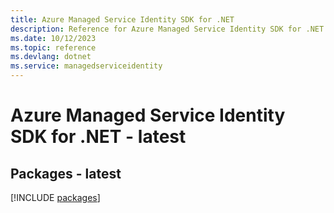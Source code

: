 ```yaml
---
title: Azure Managed Service Identity SDK for .NET
description: Reference for Azure Managed Service Identity SDK for .NET
ms.date: 10/12/2023
ms.topic: reference
ms.devlang: dotnet
ms.service: managedserviceidentity
---
```

# Azure Managed Service Identity SDK for .NET - latest
## Packages - latest
[!INCLUDE [packages](managed-service-identity-index.md)]